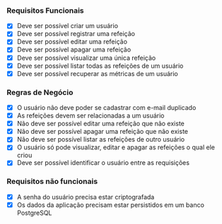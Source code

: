 ### Requisitos Funcionais

- [x] Deve ser possível criar um usuário
- [x] Deve ser possível registrar uma refeição
- [x] Deve ser possível editar uma refeição
- [x] Deve ser possível apagar uma refeição
- [x] Deve ser possível visualizar uma única refeição
- [x] Deve ser possível listar todas as refeições de um usuário
- [x] Deve ser possível recuperar as métricas de um usuário

### Regras de Negócio

- [x] O usuário não deve poder se cadastrar com e-mail duplicado
- [x] As refeições devem ser relacionadas a um usuário
- [x] Não deve ser possível editar uma refeição que não existe
- [x] Não deve ser possível apagar uma refeição que não existe
- [x] Não deve ser possível listar as refeições de outro usuário
- [x] O usuário só pode visualizar, editar e apagar as refeições o qual ele criou
- [x] Deve ser possível identificar o usuário entre as requisições

### Requisitos não funcionais

- [x] A senha do usuário precisa estar criptografada
- [x] Os dados da aplicação precisam estar persistidos em um banco PostgreSQL
